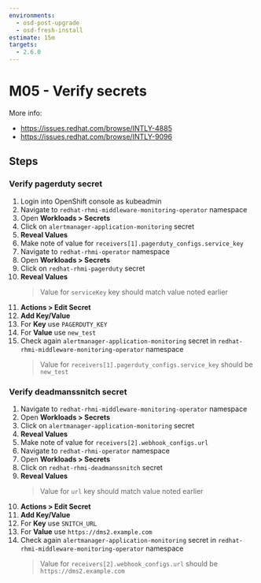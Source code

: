 ```yaml
---
environments:
  - osd-post-upgrade
  - osd-fresh-install
estimate: 15m
targets:
  - 2.6.0
---
```


# M05 - Verify secrets

More info:

- <https://issues.redhat.com/browse/INTLY-4885>
- <https://issues.redhat.com/browse/INTLY-9096>

## Steps

### Verify pagerduty secret

1. Login into OpenShift console as kubeadmin
2. Navigate to `redhat-rhmi-middleware-monitoring-operator` namespace
3. Open **Workloads > Secrets**
4. Click on `alertmanager-application-monitoring` secret
5. **Reveal Values**
6. Make note of value for `receivers[1].pagerduty_configs.service_key`
7. Navigate to `redhat-rhmi-operator` namespace
8. Open **Workloads > Secrets**
9. Click on `redhat-rhmi-pagerduty` secret
10. **Reveal Values**
    > Value for `serviceKey` key should match value noted earlier
11. **Actions > Edit Secret**
12. **Add Key/Value**
13. For **Key** use `PAGERDUTY_KEY`
14. For **Value** use `new_test`
15. Check again `alertmanager-application-monitoring` secret in `redhat-rhmi-middleware-monitoring-operator` namespace
    > Value for `receivers[1].pagerduty_configs.service_key` should be `new_test`

### Verify deadmanssnitch secret

1. Navigate to `redhat-rhmi-middleware-monitoring-operator` namespace
2. Open **Workloads > Secrets**
3. Click on `alertmanager-application-monitoring` secret
4. **Reveal Values**
5. Make note of value for `receivers[2].webhook_configs.url`
6. Navigate to `redhat-rhmi-operator` namespace
7. Open **Workloads > Secrets**
8. Click on `redhat-rhmi-deadmanssnitch` secret
9. **Reveal Values**
   > Value for `url` key should match value noted earlier
10. **Actions > Edit Secret**
11. **Add Key/Value**
12. For **Key** use `SNITCH_URL`
13. For **Value** use `https://dms2.example.com`
14. Check again `alertmanager-application-monitoring` secret in `redhat-rhmi-middleware-monitoring-operator` namespace
    > Value for `receivers[2].webhook_configs.url` should be `https://dms2.example.com`

